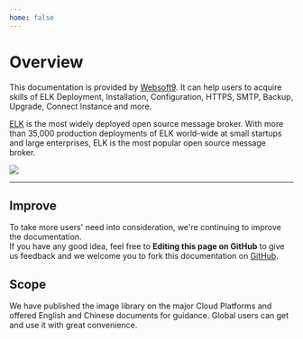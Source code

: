 ```yaml
---
home: false
---
```


# Overview

This documentation is provided by [Websoft9](https://www.websoft9.com/). It can help users to acquire skills of ELK Deployment, Installation, Configuration, HTTPS, SMTP, Backup, Upgrade, Connect Instance and more.

[ELK](https://elk-server.apache.org/) is the most widely deployed open source message broker. With more than 35,000 production deployments of ELK world-wide at small startups and large enterprises, ELK is the most popular open source message broker.

![](https://libs.websoft9.com/Websoft9/DocsPicture/zh/elk/elk-gui-websoft9.png)

---

## Improve

To take more users' need into consideration, we're continuing to improve the documentation.  
If you have any good idea, feel free to **Editing this page on GitHub** to give us feedback and we welcome you to fork this documentation on [GitHub](https://github.com/Websoft9/ansible-elk).

## Scope

We have published the image library on the major Cloud Platforms and offered English and Chinese documents for guidance. Global users can get and use it with great convenience.
